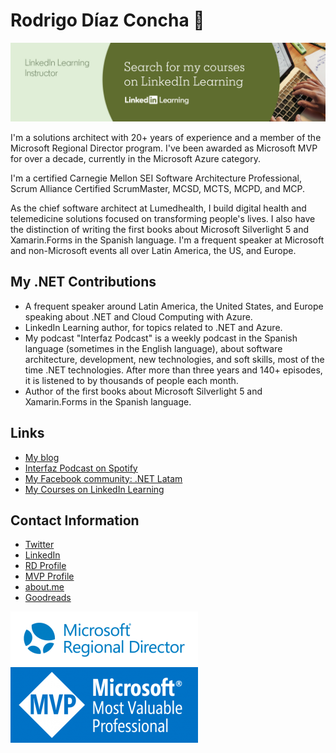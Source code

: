 ﻿# Rodrigo Díaz Concha  👋
![](https://github.com/rdiazconcha/rdiazconcha/blob/master/media/lil_instructor_background_c.jpg?raw=true)

I'm a solutions architect with 20+ years of experience and a member of the Microsoft Regional Director program. I've been awarded as Microsoft MVP for over a decade, currently in the Microsoft Azure category.

I'm a certified Carnegie Mellon SEI Software Architecture Professional, Scrum Alliance Certified ScrumMaster, MCSD, MCTS, MCPD, and MCP.

As the chief software architect at Lumedhealth, I build digital health and telemedicine solutions focused on transforming people's lives. I also have the distinction of writing the first books about Microsoft Silverlight 5 and Xamarin.Forms in the Spanish language. I'm a frequent speaker at Microsoft and non-Microsoft events all over Latin America, the US, and Europe.

## My .NET Contributions
* A frequent speaker around Latin America, the United States, and Europe speaking about .NET and Cloud Computing with Azure.
* LinkedIn Learning author, for topics related to .NET and Azure.
* My podcast "Interfaz Podcast" is a weekly podcast in the Spanish language (sometimes in the English language), about software architecture, development, new technologies, and soft skills, most of the time .NET technologies. After more than three years and 140+ episodes, it is listened to by thousands of people each month.
* Author of the first books about Microsoft Silverlight 5 and Xamarin.Forms in the Spanish language.

## Links
* [My blog](https://rdiazconcha.com)
* [Interfaz Podcast on Spotify](https://open.spotify.com/show/7wtArksEB4DCGch35CwUYU?si=L4PoaZVnT_afxPSbr66xxA)
* [My Facebook community: .NET Latam](https://www.facebook.com/groups/diplomadowp71/)
* [My Courses on LinkedIn Learning](https://www.linkedin.com/learning/instructors/rodrigo-diaz-concha)

## Contact Information
* [Twitter](https://twitter.com/rdiazconcha)
* [LinkedIn](https://www.linkedin.com/in/rdiazconcha/)
* [RD Profile](https://rd.microsoft.com/en-us/rodrigo-diazconcha)
* [MVP Profile](https://mvp.microsoft.com/en-us/PublicProfile/4028935?fullName=Rodrigo%20Diaz%20Concha)
* [about.me](https://rdiazconcha.me/)
* [Goodreads](https://goodreads.com/rdiazconcha)

![](https://github.com/rdiazconcha/rdiazconcha/blob/master/media/msrd-logo-192px-alpha-300x86.png?raw=true)
![](https://github.com/rdiazconcha/rdiazconcha/blob/master/media/MVP_Logo_Horizontal_Preferred_Cyan300_RGB_300ppi-300x121.png?raw=true)



<!--
**rdiazconcha/rdiazconcha** is a ✨ _special_ ✨ repository because its `README.md` (this file) appears on your GitHub profile.

Here are some ideas to get you started:

- 🔭 I’m currently working on ...
- 🌱 I’m currently learning ...
- 👯 I’m looking to collaborate on ...
- 🤔 I’m looking for help with ...
- 💬 Ask me about ...
- 📫 How to reach me: ...
- 😄 Pronouns: ...
- ⚡ Fun fact: ...
-->
